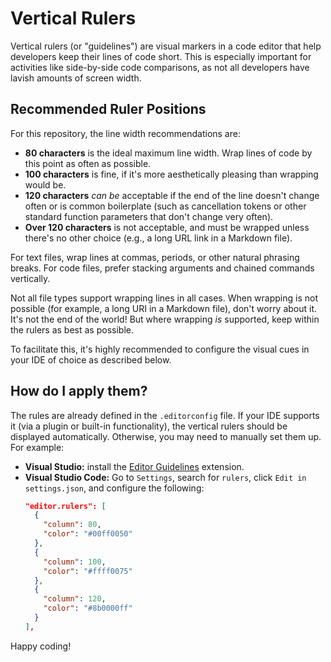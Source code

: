 # Vertical Rulers

Vertical rulers (or "guidelines") are visual markers in a code editor
that help developers keep their lines of code short.
This is especially important for activities like
side-by-side code comparisons,
as not all developers have lavish amounts of screen width.

## Recommended Ruler Positions

For this repository, the line width recommendations are:

- **80 characters** is the ideal maximum line width.
  Wrap lines of code by this point as often as possible.
- **100 characters** is fine, if it's more aesthetically pleasing
  than wrapping would be.
- **120 characters** _can be_ acceptable
  if the end of the line doesn't change often or is common boilerplate
  (such as cancellation tokens or other standard function parameters
  that don't change very often).
- **Over 120 characters** is not acceptable, and must be wrapped
  unless there's no other choice (e.g., a long URL link in a Markdown file).

For text files, wrap lines at commas, periods, or other natural phrasing breaks.
For code files, prefer stacking arguments and chained commands vertically.

Not all file types support wrapping lines in all cases.
When wrapping is not possible (for example, a long URI in a Markdown file),
don't worry about it. It's not the end of the world!
But where wrapping _is_ supported, keep within the rulers as best as possible.

To facilitate this, it's highly recommended
to configure the visual cues in your IDE of choice
as described below.

## How do I apply them?

The rules are already defined in the `.editorconfig` file.
If your IDE supports it (via a plugin or built-in functionality),
the vertical rulers should be displayed automatically.
Otherwise, you may need to manually set them up. For example:

- **Visual Studio:** install the [Editor Guidelines][guidelines] extension.
- **Visual Studio Code:** Go to `Settings`, search for `rulers`,
  click `Edit in settings.json`, and configure the following:
  ```json
  "editor.rulers": [
    {
      "column": 80,
      "color": "#00ff0050"
    },
    {
      "column": 100,
      "color": "#ffff0075"
    },
    {
      "column": 120,
      "color": "#8b0000ff"
    }
  ],
  ```

Happy coding!

<!-- Public URIs -->

[guidelines]: https://marketplace.visualstudio.com/items?itemName=PaulHarrington.EditorGuidelinesPreview

